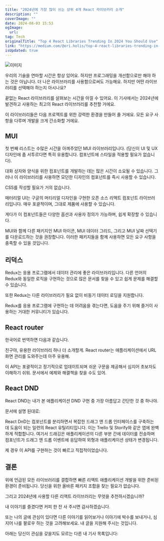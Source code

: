 ```yaml
---
title: "2024년에 가장 많이 쓰는 상위 4개 React 라이브러리 소개"
description: ""
coverImage: ""
date: 2024-08-03 15:53
ogImage: 
  url: 
tag: Tech
originalTitle: "Top 4 React Libraries Trending In 2024 You Should Use"
link: "https://medium.com/@ori.holis/top-4-react-libraries-trending-in-2024-you-should-use-fa6288dee61e"
isUpdated: true
---
```






![이미지](/assets/img/Top4ReactLibrariesTrendingIn2024YouShouldUse_0.png)

우리의 기술을 연마할 시간은 항상 있어요. 하지만 프로그래밍을 개선함으로만 해야 하는 것은 아닙니다. 더 나은 라이브러리를 사용함으로써도 가능해요. 하지만 어떤 라이브러리를 선택해야 하는지 아시나요?

끝없는 React 라이브러리를 살펴보는 시간을 아낄 수 있어요. 이 기사에서는 2024년에 발견하고 사용하는 최고의 React 라이브러리를 추천할 거에요.

이 라이브러리들은 다음 프로젝트를 위한 강력한 환경을 만들어 줄 거에요. 모든 요구 사항을 다루며 개발을 크게 간소화할 거에요.

<div class="content-ad"></div>

## MUI

첫 번째 리스트는 수많은 시간을 아껴주었던 MUI 라이브러리입니다. (당신이 UI 및 UX 디자인에 좀 서투르다면 특히 유용합니다. 컴포넌트에 스타일을 적용할 필요가 없습니다).

대화 상자와 양식을 위한 컴포넌트를 개발하는 데는 많은 시간이 소요될 수 있습니다. 그러나 이 라이브러리를 사용하면 모던한 디자인의 컴포넌트를 즉시 사용할 수 있습니다.

CSS를 작성할 필요가 거의 없습니다.

<div class="content-ad"></div>

매터리얼 UI는 구글의 머티리얼 디자인을 구현한 오픈 소스 리액트 컴포넌트 라이브러리입니다. 매우 포괄적이며, 그대로 제품에 사용할 수 있습니다.

게다가 이 컴포넌트들은 다양한 옵션과 사용자 정의가 가능하며, 쉽게 확장할 수 있습니다.

MUI와 함께 다른 패키지인 MUI 아이콘, MUI 데이터 그리드, 그리고 MUI 날짜 선택기를 다운로드하는 것을 권장합니다. 이러한 패키지들을 함께 사용하면 모든 요구 사항을 충족할 수 있을 것입니다.

## 리덕스

<div class="content-ad"></div>

Redux는 응용 프로그램에서 데이터 관리에 좋은 라이브러리입니다. 다른 언어의 Redux와 동일한 로직을 구현하는 것으로 많은 문서를 찾을 수 있고 쉽게 문제를 해결할 수 있습니다.

또한 Redux는 다른 라이브러리가 필요 없이 비동기 데이터 로딩을 지원합니다.

Redux를 응용 프로그램에 구현하는 데 어려움을 겪는다면, 도움을 주기 위해 즐거이 사용하는 거대한 커뮤니티가 있습니다.

## React router

<div class="content-ad"></div>

한국어로 번역하면 다음과 같습니다.

친구야, 유용한 라이브러리 하나 더 소개할게. React router는 애플리케이션에서 URL 화면 관리를 도와주는데 아주 유용해.

이 API는 포괄적이고 정기적으로 업데이트되며 쉬운 구문을 제공해서 심지어 초보자도 이해하기 쉬워. 문서에서 예제와 해결책을 찾을 수도 있어.

## React DND

React DND는 내가 본 애플리케이션 DND 구현 중 가장 아름답고 간단한 것 중 하나야.

<div class="content-ad"></div>

문서에 설명 된대로:

React DnD는 컴포넌트를 분리하면서 복잡한 드래그 앤 드롭 인터페이스를 구축하는 데 도움이 되는 일련의 React 유틸리티입니다. 이는 Trello 및 Storify와 같은 앱에 완벽하게 적합합니다. 여기서 드래깅은 애플리케이션의 다른 부분 간에 데이터를 전송하며 컴포넌트가 드래그 앤 드롭 이벤트에 응답하여 외형과 애플리케이션 상태가 변경됩니다.

제 경우 이 API를 구현하는 것이 빠르고 직접적이었습니다.

## 결론

<div class="content-ad"></div>

위에 언급된 모든 라이브러리를 결합하면 빠른 리액트 애플리케이션 개발을 위한 준비된 환경이 준비됩니다. 당신을 위한 올바른 패키지 조합을 찾는 필요가 없습니다.

그리고 2024년에 사용할 다른 리액트 라이브러리는 무엇을 추천하시겠습니까?

내 이야기를 즐겼다면 커피 한 잔 사 주시면 감사하겠습니다.

또는 나의 글에 관심이 있다면 다른 이야기를 읽어보거나 이야기에 박수를 보내거나, 심지어 나를 팔로우 하는 것을 고려해보세요. 내 글을 지원해 주시는 것입니다.

<div class="content-ad"></div>

아래는 당신이 관심을 갖을지도 모르는 다른 내 기사 목록입니다:
